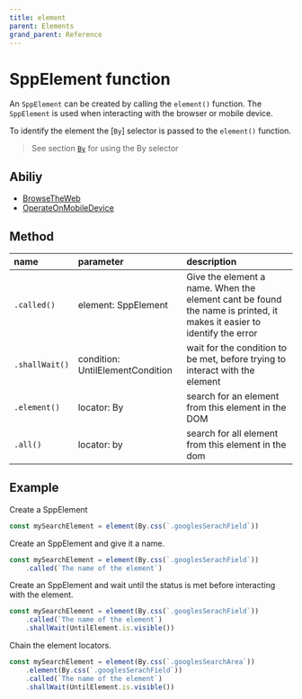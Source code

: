 ```yaml
---
title: element
parent: Elements
grand_parent: Reference
---
```


# SppElement function

An `SppElement` can be created by calling the `element()` function.
The `SppElement` is used when interacting with the browser or mobile device.

To identify the element  the [`By`] selector is passed to the `element()` function.

> See section [`By`](LOCATOR.md) for using the By selector

## Abiliy

- [BrowseTheWeb](../abilities/BROWSE_THE_WEB.md)
- [OperateOnMobileDevice](../abilities/OPERATE_ON_MOBILE_DEVICE.md)

## Method

| name           | parameter                        | description                                                                                                           |
| :---           | :---                             | :---                                                                                                                  |
| `.called()`    | element: SppElement              | Give the element a name. When the element cant be found the name is printed, it makes it easier to identify the error |
| `.shallWait()` | condition: UntilElementCondition | wait for the condition to be met, before trying to interact with the element                                          |
| `.element()`   | locator: By                      | search for an element from this element in the DOM                                                                    |
| `.all()`       | locator: by                      | search for all element from this element in the dom                                                                   |


## Example

Create a SppElement

```typescript
const mySearchElement = element(By.css(`.googlesSerachField`))
```

Create an SppElement and give it a name.

```typescript
const mySearchElement = element(By.css(`.googlesSerachField`))
    .called(`The name of the element`)
```

Create an SppElement and wait until the status is met before interacting with the element.

```typescript
const mySearchElement = element(By.css(`.googlesSerachField`))
    .called(`The name of the element`)
    .shallWait(UntilElement.is.visible())
```

Chain the element locators.

```typescript
const mySearchElement = element(By.css(`.googlesSearchArea`))
    .element(By.css(`.googlesSerachField`))
    .called(`The name of the element`)
    .shallWait(UntilElement.is.visible())
```
